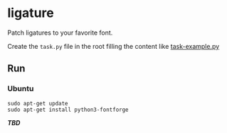 # ligature

Patch ligatures to your favorite font.

Create the `task.py` file in the root filling the content like [task-example.py](./tasks-example.py)

## Run

### Ubuntu

```
sudo apt-get update
sudo apt-get install python3-fontforge
```

***TBD***
